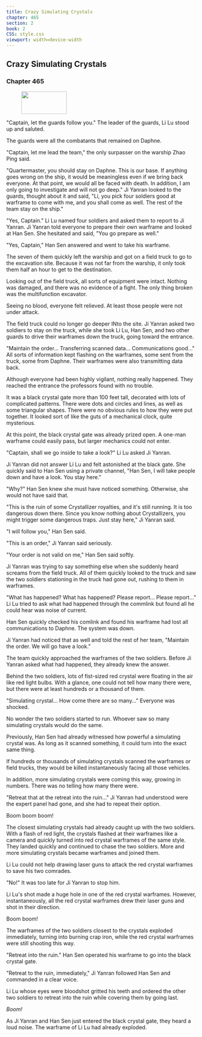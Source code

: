 ```yaml
---
title: Crazy Simulating Crystals
chapter: 465
section: 2
book: 2
CSS: style.css
viewport: width=device-width
---
```


## Crazy Simulating Crystals

### Chapter 465

<figure>
	<img src="../Images/gem.gif" alt="" id="gem" width="120" height="60" />
</figure>

"Captain, let the guards follow you." The leader of the guards, Li Lu stood up and saluted.

The guards were all the combatants that remained on Daphne.

"Captain, let me lead the team," the only surpasser on the warship Zhao Ping said.

"Quartermaster, you should stay on Daphne. This is our base. If anything goes wrong on the ship, it would be meaningless even if we bring back everyone. At that point, we would all be faced with death. In addition, I am only going to investigate and will not go deep." Ji Yanran looked to the guards, thought about it and said, "Li, you pick four soldiers good at warframe to come with me, and you shall come as well. The rest of the team stay on the ship."

"Yes, Captain." Li Lu named four soldiers and asked them to report to Ji Yanran. Ji Yanran told everyone to prepare their own warframe and looked at Han Sen. She hesitated and said, "You go prepare as well."

"Yes, Captain," Han Sen answered and went to take his warframe.

The seven of them quickly left the warship and got on a field truck to go to the excavation site. Because it was not far from the warship, it only took them half an hour to get to the destination.

Looking out of the field truck, all sorts of equipment were intact. Nothing was damaged, and there was no evidence of a fight. The only thing broken was the multifunction excavator.

Seeing no blood, everyone felt relieved. At least those people were not under attack.

The field truck could no longer go deeper INto the site. Ji Yanran asked two soldiers to stay on the truck, while she took Li Lu, Han Sen, and two other guards to drive their warframes down the truck, going toward the entrance.

"Maintain the order… Transferring scanned data… Communications good…" All sorts of information kept flashing on the warframes, some sent from the truck, some from Daphne. Their warframes were also transmitting data back.

Although everyone had been highly vigilant, nothing really happened. They reached the entrance the professors found with no trouble.

It was a black crystal gate more than 100 feet tall, decorated with lots of complicated patterns. There were dots and circles and lines, as well as some triangular shapes. There were no obvious rules to how they were put together. It looked sort of like the guts of a mechanical clock, quite mysterious.

At this point, the black crystal gate was already prized open. A one-man warframe could easily pass, but larger mechanics could not enter.

"Captain, shall we go inside to take a look?" Li Lu asked Ji Yanran.

Ji Yanran did not answer Li Lu and felt astonished at the black gate. She quickly said to Han Sen using a private channel, "Han Sen, I will take people down and have a look. You stay here."

"Why?" Han Sen knew she must have noticed something. Otherwise, she would not have said that.

"This is the ruin of some Crystallizer royalties, and it's still running. It is too dangerous down there. Since you know nothing about Crystallizers, you might trigger some dangerous traps. Just stay here," Ji Yanran said.

"I will follow you," Han Sen said.

"This is an order," Ji Yanran said seriously.

"Your order is not valid on me," Han Sen said softly.

Ji Yanran was trying to say something else when she suddenly heard screams from the field truck. All of them quickly looked to the truck and saw the two soldiers stationing in the truck had gone out, rushing to them in warframes.

"What has happened? What has happened? Please report… Please report…" Li Lu tried to ask what had happened through the commlink but found all he could hear was noise of current.

Han Sen quickly checked his comlink and found his warframe had lost all communications to Daphne. The system was down.

Ji Yanran had noticed that as well and told the rest of her team, "Maintain the order. We will go have a look."

The team quickly approached the warframes of the two soldiers. Before Ji Yanran asked what had happened, they already knew the answer.

Behind the two soldiers, lots of fist-sized red crystal were floating in the air like red light bulbs. With a glance, one could not tell how many there were, but there were at least hundreds or a thousand of them.

"Simulating crystal… How come there are so many…" Everyone was shocked.

No wonder the two soldiers started to run. Whoever saw so many simulating crystals would do the same.

Previously, Han Sen had already witnessed how powerful a simulating crystal was. As long as it scanned something, it could turn into the exact same thing.

If hundreds or thousands of simulating crystals scanned the warframes or field trucks, they would be killed instantaneously facing all those vehicles.

In addition, more simulating crystals were coming this way, growing in numbers. There was no telling how many there were.

"Retreat that at the retreat into the ruin…" Ji Yanran had understood were the expert panel had gone, and she had to repeat their option.

Boom boom boom!

The closest simulating crystals had already caught up with the two soldiers. With a flash of red light, the crystals flashed at their warframes like a camera and quickly turned into red crystal warframes of the same style. They landed quickly and continued to chase the two soldiers. More and more simulating crystals became warframes and joined them.

Li Lu could not help drawing laser guns to attack the red crystal warframes to save his two comrades.

"No!" It was too late for Ji Yanran to stop him.

Li Lu's shot made a huge hole in one of the red crystal warframes. However, instantaneously, all the red crystal warframes drew their laser guns and shot in their direction.

Boom boom!

The warframes of the two soldiers closest to the crystals exploded immediately, turning into burning crap iron, while the red crystal warframes were still shooting this way.

"Retreat into the ruin." Han Sen operated his warframe to go into the black crystal gate.

"Retreat to the ruin, immediately," Ji Yanran followed Han Sen and commanded in a clear voice.

Li Lu whose eyes were bloodshot gritted his teeth and ordered the other two soldiers to retreat into the ruin while covering them by going last.

*Boom!*

As Ji Yanran and Han Sen just entered the black crystal gate, they heard a loud noise. The warframe of Li Lu had already exploded.